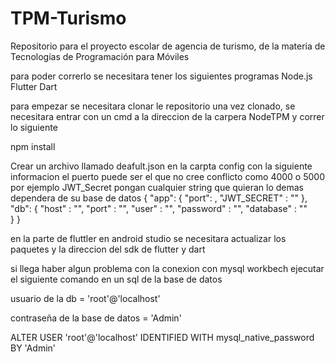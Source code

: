 # TPM-Turismo
Repositorio para el proyecto escolar de agencia de turismo, de la materia de Tecnologías de Programación para Móviles

para poder correrlo se necesitara tener los siguientes programas
Node.js
Flutter
Dart

para empezar se necesitara clonar le repositorio
una vez clonado, se necesitara entrar con un cmd a la direccion de la carpera NodeTPM
y correr lo siguiente

npm install

Crear un archivo llamado deafult.json en la carpta config con la siguiente informacion
el puerto puede ser el que no cree conflicto como 4000 o 5000 por ejemplo
JWT_Secret pongan cualquier string que quieran
lo demas dependera de su base de datos
{
    "app": {
        "port": ,
        "JWT_SECRET" : ""
    },
    "db": {
        "host"     : "",
        "port"     : "",
        "user"     : "",
        "password" : "",
        "database" : ""        
    }
}

en la parte de fluttler en android studio se necesitara actualizar los paquetes y la direccion del
sdk de flutter y dart


si llega haber algun problema con la conexion con mysql workbech ejecutar el siguiente comando en un sql de la base de datos

usuario de la db = 'root'@'localhost'

contraseña de la base de datos  = 'Admin'

ALTER USER 'root'@'localhost' IDENTIFIED WITH mysql_native_password BY 'Admin'

